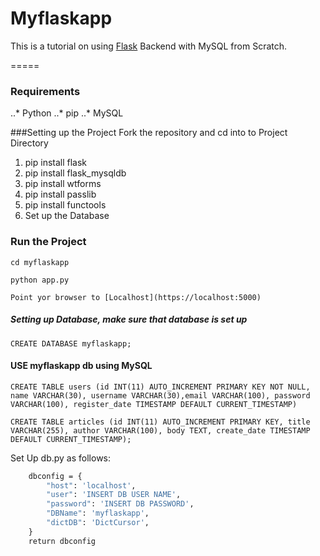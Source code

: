 # Myflaskapp
This is a tutorial on using [Flask](https://github.com/pallets/flask) Backend with MySQL from Scratch. 

=====

### Requirements
..* Python
..* pip
..* MySQL

###Setting up the Project
Fork the repository and cd into to Project Directory
1. pip install flask
2. pip install flask_mysqldb
3. pip install wtforms
4. pip install passlib
5. pip install functools
6. Set up the Database

### Run the Project
`cd myflaskapp`

`python app.py`

`Point yor browser to [Localhost](https://localhost:5000)`


##### Setting up Database, make sure that database is set up
`CREATE DATABASE myflaskapp;`

#### USE myflaskapp db using MySQL
`CREATE TABLE users (id INT(11) AUTO_INCREMENT PRIMARY KEY NOT NULL, name VARCHAR(30), username VARCHAR(30),email VARCHAR(100), password VARCHAR(100), register_date TIMESTAMP DEFAULT CURRENT_TIMESTAMP)`

```CREATE TABLE articles (id INT(11) AUTO_INCREMENT PRIMARY KEY, title VARCHAR(255), author VARCHAR(100), body TEXT, create_date TIMESTAMP DEFAULT CURRENT_TIMESTAMP);```

Set Up db.py as follows:
```def DBconfig():
    dbconfig = {
        "host": 'localhost',
        "user": 'INSERT DB USER NAME',
        "password": 'INSERT DB PASSWORD',
        "DBName": 'myflaskapp',
        "dictDB": 'DictCursor',
    }
    return dbconfig
```
